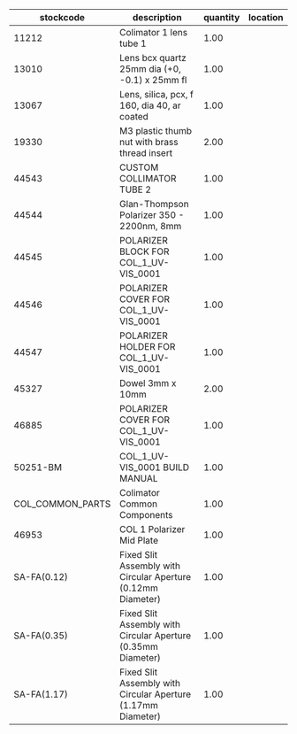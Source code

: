 |stockcode|description|quantity|location|
|---------|-----------|--------|--------|
|11212|Colimator 1 lens tube 1|1.00||
|13010|Lens bcx quartz 25mm dia (+0, -0.1) x 25mm fl|1.00||
|13067|Lens, silica, pcx, f 160, dia 40, ar coated|1.00||
|19330|M3 plastic thumb nut with brass thread insert|2.00||
|44543|CUSTOM COLLIMATOR TUBE 2|1.00||
|44544|Glan-Thompson Polarizer 350 - 2200nm, 8mm|1.00||
|44545|POLARIZER BLOCK FOR COL_1_UV-VIS_0001|1.00||
|44546|POLARIZER COVER FOR COL_1_UV-VIS_0001|1.00||
|44547|POLARIZER HOLDER FOR COL_1_UV-VIS_0001|1.00||
|45327|Dowel 3mm x 10mm|2.00||
|46885|POLARIZER COVER FOR COL_1_UV-VIS_0001|1.00||
|50251-BM|COL_1_UV-VIS_0001 BUILD MANUAL|1.00||
|COL_COMMON_PARTS|Colimator Common Components|1.00||
|46953|COL 1 Polarizer Mid Plate|1.00||
|SA-FA(0.12)|Fixed Slit Assembly with Circular Aperture (0.12mm Diameter)|1.00||
|SA-FA(0.35)|Fixed Slit Assembly with Circular Aperture (0.35mm Diameter)|1.00||
|SA-FA(1.17)|Fixed Slit Assembly with Circular Aperture (1.17mm Diameter)|1.00||

